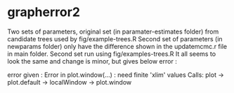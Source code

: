 # grapherror2

Two sets of parameters, original set (in paramater-estimates folder) from candidate trees used by fig/example-trees.R
Second set of parameters (in newparams folder) only have the difference shown in the updatemcmc.r file in main folder. Second set run using fig/examples-trees.R 
It all seems to look the same and change is minor, but gives below error : 

error given :
Error in plot.window(...) : need finite 'xlim' values
Calls: plot -> plot.default -> localWindow -> plot.window
 
 
